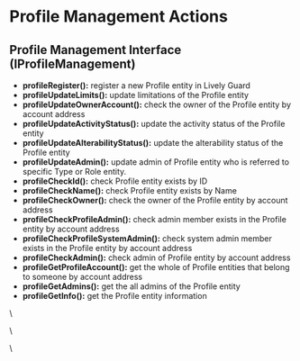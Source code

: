 # Profile Management Actions

## Profile Management Interface (IProfileManagement)



* **profileRegister():** register a new Profile entity in Lively Guard
* **profileUpdateLimits():** update limitations of the Profile entity
* **profileUpdateOwnerAccount():** check the owner of the Profile entity by account address
* **profileUpdateActivityStatus():** update the activity status of the Profile entity
* **profileUpdateAlterabilityStatus():** update the alterability status of the Profile entity
* **profileUpdateAdmin():** update admin of Profile entity who is referred to specific Type or Role entity.
* **profileCheckId():** check Profile entity exists by ID
* **profileCheckName():** check Profile entity exists by Name
* **profileCheckOwner():** check the owner of the Profile entity by account address
* **profileCheckProfileAdmin():** check admin member exists in the Profile entity by account address
* **profileCheckProfileSystemAdmin():** check system admin member exists in the Profile entity by account address
* **profileCheckAdmin():** check admin of Profile entity by account address
* **profileGetProfileAccount():** get the whole of Profile entities that belong to someone by account address
* **profileGetAdmins():** get the all admins of the Profile entity
* **profileGetInfo():** get the Profile entity information

\


\


\
